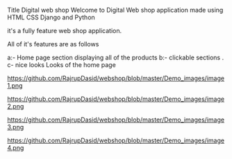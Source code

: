 Title Digital web shop
Welcome to Digital Web shop application made using HTML CSS Django and Python

it's a fully feature web shop application.

All of it's features are as follows 

a:- Home page section displaying all of the products
b:- clickable sections .
c- nice looks
Looks of the home page 

https://github.com/RajrupDasid/webshop/blob/master/Demo_images/image1.png

https://github.com/RajrupDasid/webshop/blob/master/Demo_images/image2.png

https://github.com/RajrupDasid/webshop/blob/master/Demo_images/image3.png

https://github.com/RajrupDasid/webshop/blob/master/Demo_images/image4.png







